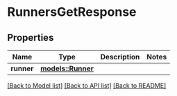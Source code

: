 # RunnersGetResponse

## Properties

Name | Type | Description | Notes
------------ | ------------- | ------------- | -------------
**runner** | [**models::Runner**](Runner.md) |  | 

[[Back to Model list]](../README.md#documentation-for-models) [[Back to API list]](../README.md#documentation-for-api-endpoints) [[Back to README]](../README.md)


